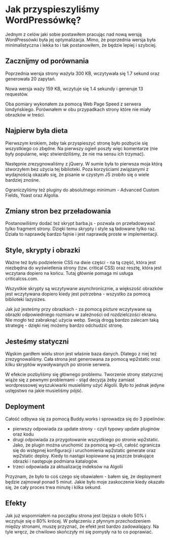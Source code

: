 # Jak przyspieszyliśmy WordPressówkę?

Jednym z celów jaki sobie postawiłem pracując nad nową wersją WordPressówki była jej optymalizacja. Mimo, że poprzednia wersja była minimalistyczna i lekka to i tak postanowiłem, że będzie lepiej i szybciej.

## Zacznijmy od porównania

Poprzednia wersja strony ważyła 300 KB, wczytywała się 1.7 sekund oraz generowała 20 zapytań.

Nowa wersja waży 159 KB, wczytuje się 1.4 sekundy i generuje 13 requestów.

Oba pomiary wykonałem za pomocą Web Page Speed z serwera londyńskiego. Porównałem w obu przypadkach strony które nie miały obrazków w treści.

## Najpierw była dieta

Pierwszym krokiem, żeby tak przyspieszyć stronę było pozbycie się wszystkiego co zbędne. Na pierwszy ogień poszły więc komentarze (nie były popularne, więc stwierdziliśmy, że nie ma sensu ich trzymać).

Następnie zrezygnowaliśmy z jQuery. W sumie była to pierwsza moja którą stworzyłem bez użycia tej biblioteki. Poza korzyściami związanymi z wydajnością okazało się, że pisanie w czystym JS zrobiło się o wiele bardziej znośne.

Ograniczyliśmy też pluginy do absolutnego minimum - Advanced Custom Fields, Yoast oraz Algolia.

## Zmiany stron bez przeładowania

Postanowiliśmy dodać też skrypt barba.js - pozwala on przeładowywać tylko fragment strony. Dzięki temu skrypty i style są ładowane tylko raz. Działa to naprawdę bardzo fajnie i jest naprawdę proste w implementacji.

## Style, skrypty i obrazki

Ważne też było podzielenie CSS na dwie części - na tą część, która jest niezbędna do wyświetlenia strony (tzw. critical CSS) oraz resztę, która jest wczytana dopiero na końcu. Tutaj głównie pomaga mi usługa criticalcss.com.

Wszystkie skrypty są wczytywane asynchronicznie, a większość obrazków jest wczytywana dopiero kiedy jest potrzebna - wszystko za pomocą biblioteki lazysizes.

Jak już jesteśmy przy obrazkach - za pomocą picture wczytywane są obrazki odpowiedniego rozmiaru w zależności od rozdzielczości ekranu. Nie mogło też zabraknąć użycia webp. Swoją drogą bardzo zalecam taką strategię - dzięki niej możemy bardzo odchudzić stronę.

## Jesteśmy statyczni

Wąskim gardłem wielu stron jest właśnie baza danych. Dlatego z niej też zrezygnowaliśmy. Cała strona jest generowana za pomocą wp2static oraz kilku skryptów wywoływanych po stronie serwera.

W efekcie pozbyliśmy się głównego problemu. Tworzenie strony statycznej wiąże się z pewnymi problemami - stąd decyzja żeby zamiast wordpressowej wyszukiwarki musieliśmy użyć Algolii. Było to jednak jedyne ustępstwo na jakie musieliśmy pójść.

## Deployment

Całość odbywa się za pomocą Buddy.works i sprowadza się do 3 pipelinów:

- pierwszy odpowiada za update strony - czyli typowy update pluginów oraz kodu
- drugi odpowiada za przygotowanie wszystkiego po stronie wp2static. Jako, że plugin można uruchomić za pomocą wp-cli, całość ogranicza się do wstępnej konfiguracji i uruchomienia wp2static generate oraz wp2static deploy. Kiedy to nastąpi kopiowane są jeszcze brakujące obrazki i następuje podmiana katalogów.
- trzeci odpowiada za aktualizację indeksów na Algolii

Przyznam, że było to coś czego się obawiałem - bałem się, że deployment będzie zajmował ponad 5 minut. Jakie było moje zaskoczenie kiedy okazało się, że cały proces trwa minutę i kilka sekund. 

## Efekty

Jak już wspomniałem na początku strona jest lżejsza o około 50% i wczytuje się o 80% krócej. W połączeniu z płynnym przechodzeniem między stronami, muszę przyznać, że efekt jest bardzo zadowalający. Na tyle wręcz, że chwilowo skończyły mi się pomysły na to co poprawiać.
